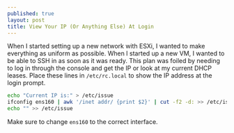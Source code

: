 ```yaml
---
published: true
layout: post
title: View Your IP (Or Anything Else) At Login
---
```

When I started setting up a new network with ESXi, I wanted to make everything as uniform as possible. When I started up a new VM, I wanted to be able to SSH in as soon as it was ready. This plan was foiled by needing to log in through the console and get the IP or look at my current DHCP leases. Place these lines in `/etc/rc.local` to show the IP address at the login prompt.

```bash
echo "Current IP is:" > /etc/issue
ifconfig ens160 | awk '/inet addr/ {print $2}' | cut -f2 -d: >> /etc/issue
echo "" >> /etc/issue
```

Make sure to change `ens160` to the correct interface.
